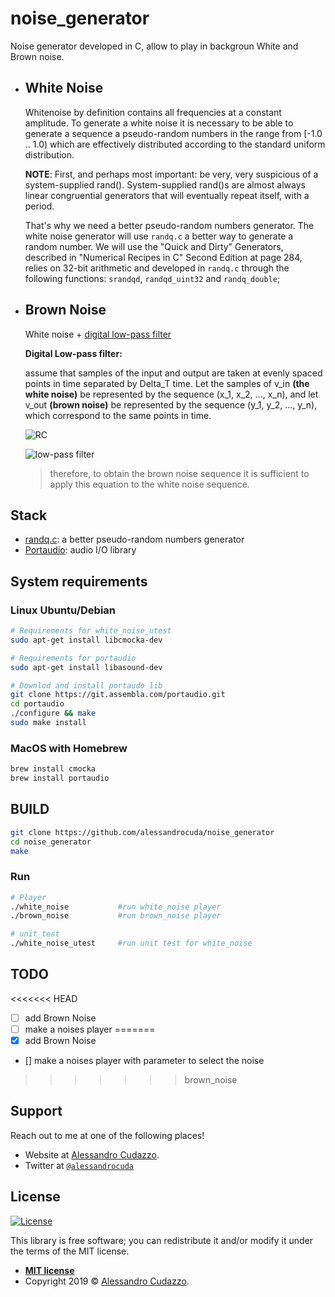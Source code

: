 # noise_generator
Noise generator developed in C, allow to play in backgroun White and Brown noise.

 - ## White Noise

    Whitenoise by definition contains all frequencies at a constant amplitude. To generate a white noise it is necessary to be able to generate a sequence a pseudo-random numbers in the range from [-1.0 .. 1.0) which are effectively distributed according to the standard uniform distribution.

    **NOTE**:
    First, and perhaps most important: be very, very suspicious of a 
    system-supplied rand(). System-supplied rand()s are almost always 
    linear congruential generators that will eventually repeat itself,
    with a period.

    That's why we need a better pseudo-random numbers generator. The white noise generator will use `randq.c` a better way to generate a random number. We will use the "Quick and Dirty" Generators, described in "Numerical Recipes in C" Second Edition at page 284, relies on 32-bit arithmetic and developed in `randq.c` through the following functions: `srandqd`, `randqd_uint32` and `randq_double`;

 - ## Brown Noise

    White noise + <a href="https://en.wikipedia.org/wiki/Low-pass_filter#Simple_infinite_impulse_response_filter" target="_blank">digital low-pass filter</a> 

    **Digital Low-pass filter:**

    assume that samples of the input and output are taken at evenly spaced points in time separated by Delta_T time. Let the samples of v_in **(the white noise)** be represented by the sequence (x_1,  x_2, ..., x_n), and let v_out **(brown noise)** be represented by the sequence (y_1, y_2, ..., y_n), which correspond to the same points in time.

    ![ RC ](https://upload.wikimedia.org/wikipedia/commons/thumb/e/e0/1st_Order_Lowpass_Filter_RC.svg/250px-1st_Order_Lowpass_Filter_RC.svg.png)

    ![ low-pass filter](https://wikimedia.org/api/rest_v1/media/math/render/svg/eba443fdddb03e497b347d8684c39b22f5624e34)

    >therefore, to obtain the brown noise sequence it is sufficient to apply this equation to the white noise sequence.

## Stack
- [randq.c](https://github.com/alessandrocuda/randq): a better pseudo-random numbers generator
- [Portaudio](http://www.portaudio.com/): audio I/O library

## System requirements
### Linux Ubuntu/Debian
[//]: # (sudo apt-get install libjack-dev)

```bash
# Requirements for white_noise_utest
sudo apt-get install libcmocka-dev 

# Requirements for portaudio
sudo apt-get install libasound-dev

# Downlod and install portaudo lib
git clone https://git.assembla.com/portaudio.git
cd portaudio
./configure && make
sudo make install
```
### MacOS with Homebrew
```bash
brew install cmocka
brew install portaudio
```

## BUILD
```bash
git clone https://github.com/alessandrocuda/noise_generator
cd noise_generator
make
```
### Run
```bash
# Player
./white_noise           #run white_noise player
./brown_noise           #run brown_noise player

# unit_test
./white_noise_utest     #run unit test for white_noise
```

## TODO
<<<<<<< HEAD
- [ ] add Brown Noise
- [ ] make a noises player
=======
- [x] add Brown Noise
- [] make a noises player with parameter to select the noise
>>>>>>> brown_noise


## Support

Reach out to me at one of the following places!

- Website at <a href="https://alessandrocudazzo.it" target="_blank">Alessandro Cudazzo</a>.
- Twitter at <a href="http://twitter.com/alessandrocuda" target="_blank">`@alessandrocuda`</a>

## License
[![License](http://img.shields.io/:license-mit-blue.svg?style=flat-square)](http://badges.mit-license.org)

This library is free software; you can redistribute it and/or modify it under
the terms of the MIT license. 

- **[MIT license](LICENSE)**
- Copyright 2019 © <a href="https://alessandrocudazzo.it" target="_blank">Alessandro Cudazzo</a>.
